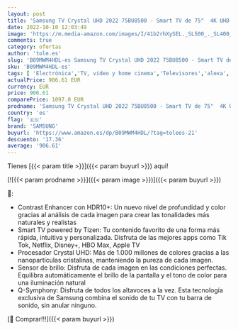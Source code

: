 ```yaml
---
layout: post
title: 'Samsung TV Crystal UHD 2022 75BU8500 - Smart TV de 75"  4K UHD  Procesador Crystal UHD  Contast Enhancer con HDR10+  Q-Symphony y Alexa integrada'
date: 2022-10-10 12:03:49
image: 'https://m.media-amazon.com/images/I/41b2rhXySEL._SL500_._SL400_.jpg'
comments: true
category: ofertas
author: 'tole.es'
slug: 'B09MWM4HDL-es Samsung TV Crystal UHD 2022 75BU8500 - Smart TV de 75" 4K...'
sku: 'B09MWM4HDL-es'
tags: [ 'Electrónica','TV, vídeo y home cinema','Televisores','alexa','samsung','🇪🇸', ]
actualPrice: 906.61 EUR
currency: EUR
price: 906.61
comparePrice: 1097.0 EUR
prodname: 'Samsung TV Crystal UHD 2022 75BU8500 - Smart TV de 75"  4K UHD  Procesador Crystal UHD  Contast Enhancer con HDR10+  Q-Symphony y Alexa integrada'
country: 'es'
flag: '🇪🇸'
brand: 'SAMSUNG'
buyurl: 'https://www.amazon.es/dp/B09MWM4HDL/?tag=tolees-21'
descuento: '17.36'
average: '906.61'
---
```


Tienes [{{< param title >}}]({{< param buyurl >}}) aqui!

[![{{< param prodname >}}]({{< param image >}})]({{< param buyurl >}})

🔎:

- Contrast Enhancer con HDR10+: Un nuevo nivel de profundidad y color gracias al análisis de cada imagen para crear las tonalidades más naturales y realistas
- Smart TV powered by Tizen: Tu contenido favorito de una forma más rápida, intuitiva y personalizada. Disfruta de las mejores apps como Tik Tok, Netflix, Disney+, HBO Max, Apple TV
- Procesador Crystal UHD: Más de 1.000 millones de colores gracias a las nanopartículas cristalinas, manteniendo la pureza de cada imagen.
- Sensor de brillo: Disfruta de cada imagen en las condiciones perfectas. Equilibra automáticamente el brillo de la pantalla y el tono de color para una iluminación natural
- Q-Symphony: Disfruta de todos los altavoces a la vez. Esta tecnología exclusiva de Samsung combina el sonido de tu TV con tu barra de sonido, sin anular ninguno.

[🛒 Comprar!!!]({{< param buyurl >}})
